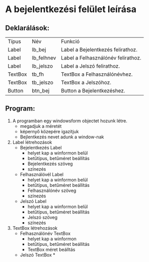 # A bejelentkezési felület leírása

## Deklarálások:
| | | |
|--|--|---|
|Típus|Név|Funkció|
|Label|lb_bej|Label a Bejelentkezés felirathoz.|
|Label|lb_felhnev|Label a Felhasználónév felirathoz.|
|Label|lb_jelszo|Label a Jelszó felirathoz.|
|TextBox|tb_fh|TextBox a Felhasználónévhez.|
|TextBox|tb_jelszo|TextBox a Jelszóhoz.|
|Button|btn_bej|Button a Bejelentkezéshez.|

## Program:

1. A programban egy windowsform objectet hozunk létre.
    - megadjuk a méretét
    - képernyő közepére igazítjuk
    - Bejlentkezés nevet adunk a window-nak
1. Label létrehozások
    - Bejelentkezés Label
        * helyet kap a winformon belül
        * betűtípus, betűméret beállítás
        * Bejelentkezés szöveg
        * színezés
    - Felhasználóvél Label
        * helyet kap a winformon belül
        * betűtípus, betűméret beállítás
        * Felhasználónév szöveg
        * színezés 
    - Jelszó Label
        * helyet kap a winformon belül
        * betűtípus, betűméret beállítás
        * Jelszó szöveg
        * színezés
1. TextBox létrehozások
    - Felhasználónév TextBox
        * helyet kap a winformon
        * betűtípus, betűméret beállítás
        * TextBox méret beálltás
    - Jelszó TextBox 
        *   